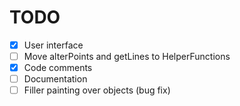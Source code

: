 # TODO

- [x] User interface
- [ ] Move alterPoints and getLines to HelperFunctions
- [x] Code comments
- [ ] Documentation
- [ ] Filler painting over objects (bug fix)